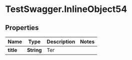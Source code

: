 # TestSwagger.InlineObject54

## Properties

Name | Type | Description | Notes
------------ | ------------- | ------------- | -------------
**title** | **String** | Тег | 


